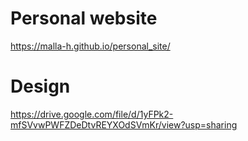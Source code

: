 # Personal website
https://malla-h.github.io/personal_site/
# Design
https://drive.google.com/file/d/1yFPk2-mfSVvwPWFZDeDtvREYXOdSVmKr/view?usp=sharing
